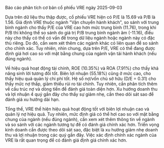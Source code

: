 Báo cáo phân tích cơ bản cổ phiếu VRE ngày 2025-09-03

Dựa trên dữ liệu thu thập được, cổ phiếu VRE hiện có P/E là 15.69 và P/B là 1.56.  Giả định VRE thuộc ngành "Vận chuyển hành khách", so sánh với trung bình ngành cho thấy P/E của VRE cao hơn mức trung bình (11.76), trong khi P/B thì không thể so sánh do giá trị P/B trung bình ngành âm (-11.16), điều này cho thấy có thể có vấn đề trong dữ liệu ngành hoặc ngành này có đặc thù riêng.  Do đó, cần xem xét thêm các ngành khác có liên quan để so sánh cho chính xác.  Tuy nhiên, nhìn chung, dựa trên P/E, VRE có thể đang được định giá hơi cao so với mặt bằng chung của ngành vận tải hành khách (nếu đúng ngành).

Về hiệu quả hoạt động tài chính, ROE (10.35%) và ROA (7.91%) cho thấy khả năng sinh lời tương đối tốt.  Biên lợi nhuận (55.18%) cũng ở mức cao, cho thấy hiệu quả quản lý chi phí tốt.  Hệ số nợ/vốn chủ sở hữu (D/E = 0.31) cho thấy mức nợ thấp, giảm thiểu rủi ro tài chính.  Tuy nhiên, cần phân tích thêm về cấu trúc nợ và dòng tiền để đánh giá toàn diện hơn.  Xu hướng doanh thu và lợi nhuận 4 quý gần đây cho thấy sự giảm nhẹ, cần theo dõi sát sao để đánh giá xu hướng dài hạn.

Tổng thể, VRE thể hiện hiệu quả hoạt động tốt với biên lợi nhuận cao và quản lý nợ hiệu quả. Tuy nhiên, mức định giá có thể hơi cao so với mặt bằng chung của ngành (nếu đúng ngành), cần xem xét thêm thông tin về ngành và so sánh với các ngành tương tự để có đánh giá chính xác hơn. Triển vọng kinh doanh cần được theo dõi sát sao, đặc biệt là xu hướng giảm nhẹ doanh thu và lợi nhuận trong các quý gần đây.  Việc xác định chính xác ngành của VRE là rất quan trọng để có đánh giá định giá chính xác hơn.